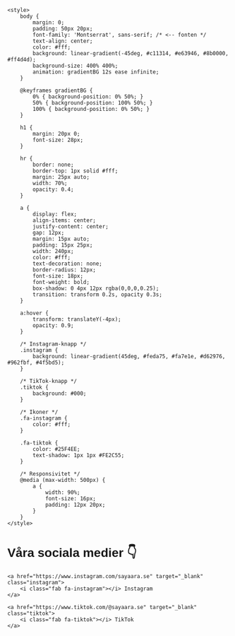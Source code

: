 <html lang="sv">
<head>
    <meta charset="UTF-8">
    <title>Sayaara.se</title>
    <!-- Font Awesome CDN -->
    <link rel="stylesheet" href="https://cdnjs.cloudflare.com/ajax/libs/font-awesome/6.5.0/css/all.min.css">
    <!-- Google Fonts (byt 'Montserrat' mot annan om du vill testa) -->
    <link href="https://fonts.googleapis.com/css2?family=Montserrat:wght@400;700&display=swap" rel="stylesheet">

    <style>
        body {
            margin: 0;
            padding: 50px 20px;
            font-family: 'Montserrat', sans-serif; /* <-- fonten */
            text-align: center;
            color: #fff;
            background: linear-gradient(-45deg, #c11314, #e63946, #8b0000, #ff4d4d);
            background-size: 400% 400%;
            animation: gradientBG 12s ease infinite;
        }

        @keyframes gradientBG {
            0% { background-position: 0% 50%; }
            50% { background-position: 100% 50%; }
            100% { background-position: 0% 50%; }
        }

        h1 {
            margin: 20px 0;
            font-size: 28px;
        }

        hr {
            border: none;
            border-top: 1px solid #fff;
            margin: 25px auto;
            width: 70%;
            opacity: 0.4;
        }

        a {
            display: flex;
            align-items: center;
            justify-content: center;
            gap: 12px;
            margin: 15px auto;
            padding: 15px 25px;
            width: 240px;
            color: #fff;
            text-decoration: none;
            border-radius: 12px;
            font-size: 18px;
            font-weight: bold;
            box-shadow: 0 4px 12px rgba(0,0,0,0.25);
            transition: transform 0.2s, opacity 0.3s;
        }

        a:hover {
            transform: translateY(-4px);
            opacity: 0.9;
        }

        /* Instagram-knapp */
        .instagram {
            background: linear-gradient(45deg, #feda75, #fa7e1e, #d62976, #962fbf, #4f5bd5);
        }

        /* TikTok-knapp */
        .tiktok {
            background: #000;
        }

        /* Ikoner */
        .fa-instagram {
            color: #fff;
        }

        .fa-tiktok {
            color: #25F4EE;
            text-shadow: 1px 1px #FE2C55;
        }

        /* Responsivitet */
        @media (max-width: 500px) {
            a {
                width: 90%;
                font-size: 16px;
                padding: 12px 20px;
            }
        }
    </style>
</head>
  <meta charset="UTF-8">
  <title>Sayaara.se</title>
  <!-- Lägg till Google Fonts här -->
  <link href="https://fonts.googleapis.com/css2?family=Montserrat:wght@400;700&display=swap" rel="stylesheet">
  <style>
    body {
      font-family: 'Montserrat', sans-serif;
    }
  </style>
</head>
<body>
    <h1>Våra sociala medier 👇</h1>

    <a href="https://www.instagram.com/sayaara.se" target="_blank" class="instagram">
        <i class="fab fa-instagram"></i> Instagram
    </a>

    <a href="https://www.tiktok.com/@sayaara.se" target="_blank" class="tiktok">
        <i class="fab fa-tiktok"></i> TikTok
    </a>
</body>
</html>
